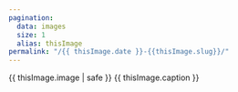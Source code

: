 ```yaml
---
pagination:
  data: images
  size: 1
  alias: thisImage
permalink: "/{{ thisImage.date }}-{{thisImage.slug}}/"
---
```


{{ thisImage.image | safe }}
{{ thisImage.caption }}
